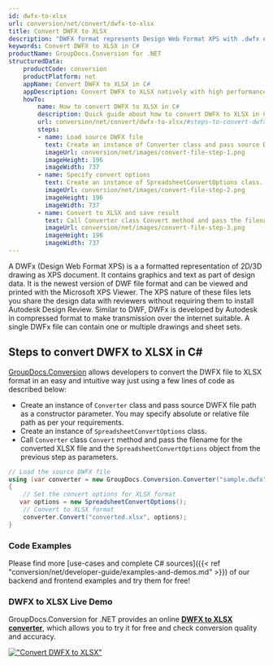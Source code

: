 ```yaml
---
id: dwfx-to-xlsx
url: conversion/net/convert/dwfx-to-xlsx
title: Convert DWFX to XLSX
description: "DWFX format represents Design Web Format XPS with .dwfx extension. Learn how to convert DWFX to XLSX file programmatically in C# language using GroupDocs.Conversion for .NET library."
keywords: Convert DWFX to XLSX in C#
productName: GroupDocs.Conversion for .NET
structuredData:
    productCode: conversion
    productPlatform: net
    appName: Convert DWFX to XLSX in C#
    appDescription: Convert DWFX to XLSX natively with high performance using C# language and server side GroupDocs.Conversion for .NET APIs, without the use of any software like Microsoft or Open Office.
    howTo:
        name: How to convert DWFX to XLSX in C# 
        description: Quick guide about how to convert DWFX to XLSX in C# with high performance and accuracy.
        url: conversion/net/convert/dwfx-to-xlsx/#steps-to-convert-dwfx-to-xlsx-in-c
        steps:
        - name: Load source DWFX file 
          text: Create an instance of Converter class and pass source DWFX file path as a constructor parameter. You may specify absolute or relative file path as per your requirements. 
          imageUrl: conversion/net/images/convert-file-step-1.png
          imageHeight: 196
          imageWidth: 737
        - name: Specify convert options 
          text: Create an instance of SpreadsheetConvertOptions class.
          imageUrl: conversion/net/images/convert-file-step-2.png
          imageHeight: 196
          imageWidth: 737
        - name: Convert to XLSX and save result 
          text: Call Converter class Convert method and pass the filename for the converted HTML file and the SpreadsheetConvertOptions object from the previous step as parameters.
          imageUrl: conversion/net/images/convert-file-step-3.png
          imageHeight: 196
          imageWidth: 737
---
```


A DWFx (Design Web Format XPS) is a a formatted representation of 2D/3D drawing as XPS document. It contains graphics and text as part of design data. It is the newest version of DWF file format and can be viewed and printed with the Microsoft XPS Viewer. The XPS nature of these files lets you share the design data with reviewers without requiring them to install Autodesk Design Review. Similar to DWF, DWFx is developed by Autodesk in compressed format to make transmission over the internet suitable. A single DWFx file can contain one or multiple drawings and sheet sets.

## Steps to convert DWFX to XLSX in C#

[GroupDocs.Conversion](https://products.groupdocs.com/conversion/net) allows developers to convert the DWFX file to XLSX format in an easy and intuitive way just using a few lines of code as described below:

* Create an instance of `Converter` class and pass source DWFX file path as a constructor parameter. You may specify absolute or relative file path as per your requirements. 
* Create an instance of `SpreadsheetConvertOptions` class.
* Call `Converter` class `Convert` method and pass the filename for the converted XLSX file and the `SpreadsheetConvertOptions` object from the previous step as parameters.

```csharp
// Load the source DWFX file
using (var converter = new GroupDocs.Conversion.Converter("sample.dwfx"))
{
    // Set the convert options for XLSX format
   var options = new SpreadsheetConvertOptions();
    // Convert to XLSX format
    converter.Convert("converted.xlsx", options);
}
```

### Code Examples

Please find more [use-cases and complete C# sources]({{< ref "conversion/net/developer-guide/examples-and-demos.md" >}}) of our backend and frontend examples and try them for free!

### DWFX to XLSX Live Demo

GroupDocs.Conversion for .NET provides an online [**DWFX to XLSX converter**](https://products.groupdocs.app/conversion/dwfx-to-xlsx), which allows you to try it for free and check conversion quality and accuracy.

[!["Convert DWFX to XLSX"](conversion/net/images/convert-to-xlsx/convert-dwfx-to-xlsx.png)](https://products.groupdocs.app/conversion/dwfx-to-xlsx)